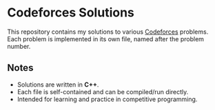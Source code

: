 # Codeforces Solutions

This repository contains my solutions to various [Codeforces](https://codeforces.com) problems.  
Each problem is implemented in its own file, named after the problem number.

## Notes
- Solutions are written in **C++**.
- Each file is self-contained and can be compiled/run directly.
- Intended for learning and practice in competitive programming.
